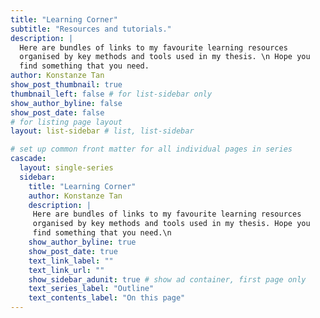 ```yaml
---
title: "Learning Corner"
subtitle: "Resources and tutorials."
description: |
  Here are bundles of links to my favourite learning resources 
  organised by key methods and tools used in my thesis. \n Hope you
  find something that you need.
author: Konstanze Tan
show_post_thumbnail: true
thumbnail_left: false # for list-sidebar only
show_author_byline: false
show_post_date: false
# for listing page layout
layout: list-sidebar # list, list-sidebar

# set up common front matter for all individual pages in series
cascade:
  layout: single-series 
  sidebar:
    title: "Learning Corner"
    author: Konstanze Tan
    description: |
     Here are bundles of links to my favourite learning resources 
     organised by key methods and tools used in my thesis. Hope you
     find something that you need.\n
    show_author_byline: true
    show_post_date: true
    text_link_label: ""
    text_link_url: ""
    show_sidebar_adunit: true # show ad container, first page only
    text_series_label: "Outline" 
    text_contents_label: "On this page" 
---
```

